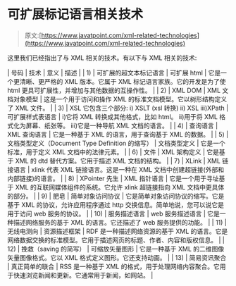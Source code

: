 # 可扩展标记语言相关技术

> 原文:[https://www.javatpoint.com/xml-related-technologies](https://www.javatpoint.com/xml-related-technologies)

这里我们已经指出了与 XML 相关的技术。有以下与 XML 相关的技术:

| 号码 | 技术 | 意义 | 描述 |
| 1) | 可扩展的超文本标记语言 | 可扩展 html | 它是一个更清晰、更严格的 XML 版本。它属于 XML 标记语言家族。它的开发是为了使 html 更具可扩展性，并增加与其他数据的互操作性。 |
| 2) | XML DOM | XML 文档对象模型 | 这是一个用于访问和操作 XML 的标准文档模型。它以树形结构定义了 XML 文件。 |
| 3) | XSL
它包含三个部分:
i) XSLT (xsl 转换)
ii) XSL
iii)XPath | 可扩展样式表语言 | 
i)它将 XML 转换成其他格式，比如 html。
ii)用于将 XML 格式化为屏幕、纸张等。
iii)它是一种导航 XML 文档的语言。 |
| 4) | 查询语言 | XML 查询语言 | 它是一种基于 XML 的语言，用于查询基于 XML 的数据。 |
| 5) | 文档类型定义（Document Type Definition 的缩写） | 文档类型定义 | 它是一个标准，用于定义 XML 文档中的法律元素。 |
| 6) | 文件 | XML 架构定义 | 它是基于 XML 的 dtd 替代方案。它用于描述 XML 文档的结构。 |
| 7) | XLink | XML 链接语言 | xlink 代表 XML 链接语言。这是一种在 XML 文档中创建超链接(外部和内部链接)的语言。 |
| 8) | XPointer 先生 | XML 指针语言 | 它是一个用于寻址基于 XML 的互联网媒体组件的系统。它允许 xlink 超链接指向 XML 文档中更具体的部分。 |
| 9) | 肥皂 | 简单对象访问协议 | 它是简单对象访问协议的缩写。它是基于 XML 的协议，允许应用程序通过 http 交换信息。简单地说，您可以说它是用于访问 web 服务的协议。 |
| 10) | 服务描述语言 | web 服务描述语言 | 它是一种描述网络服务的基于 XML 的语言。它还描述了 web 服务提供的功能。 |
| 11) | 无线电测向 | 资源描述框架 | RDF 是一种描述网络资源的基于 XML 的语言。它是网络数据交换的标准模型。它用于描述网页的标题、作者、内容和版权信息。 |
| 12) | 挽救（saving 的简写） | 可缩放矢量图形 | 它是一种基于 XML 的二维图像矢量图像格式。它以 XML 格式定义图形。它还支持动画。 |
| 13) | 简易资讯聚合 | 真正简单的联合 | RSS 是一种基于 XML 的格式，用于处理网络内容聚合。它用于快速浏览新闻和更新。它通常用于新闻，如网站。 |